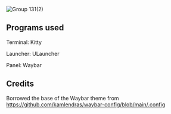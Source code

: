 ![Group 131(2)](https://github.com/user-attachments/assets/771cfa88-bfaa-486e-a6af-bea3be303bbf)

## Programs used

Terminal: Kitty

Launcher: ULauncher

Panel: Waybar

## Credits

Borrowed the base of the Waybar theme from https://github.com/kamlendras/waybar-config/blob/main/.config
